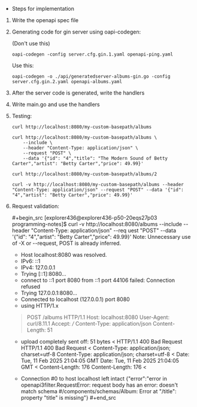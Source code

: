 * Steps for implementation

1. Write the openapi spec file

2. Generating code for gin server using oapi-codegen:

   (Don't use this)
   ```shell
   oapi-codegen -config server.cfg.gin.1.yaml openapi-ping.yaml
   ```
   
   Use this:
   ```shell
   oapi-codegen -o ./api/generatedserver-albums-gin.go -config server.cfg.gin.2.yaml openapi-albums.yaml
   ```

3. After the server code is generated, write the handlers

4. Write main.go and use the handlers

5. Testing:

   ```shell
   curl http://localhost:8080/my-custom-basepath/albums
   ```

   ```shell
   curl http://localhost:8080/my-custom-basepath/albums \
       --include \
       --header "Content-Type: application/json" \
       --request "POST" \
       --data '{"id": "4","title": "The Modern Sound of Betty Carter","artist": "Betty Carter","price": 49.99}'
   ```

   ```shell
   curl http://localhost:8080/my-custom-basepath/albums/2
   ```
   
   ```shell
   curl -v http://localhost:8080/my-custom-basepath/albums --header "Content-Type: application/json" --request "POST" --data '{"id": "4","artist": "Betty Carter","price": 49.99}'
   ```

6. Request validation:

   #+begin_src
   [explorer436@explorer436-p50-20eqs27p03 programming-notes]$ curl -v http://localhost:8080/albums        --include        --header "Content-Type: application/json"        --req   uest "POST"        --data '{"id": "4","artist": "Betty Carter","price": 49.99}'
   Note: Unnecessary use of -X or --request, POST is already inferred.
   * Host localhost:8080 was resolved.
   * IPv6: ::1
   * IPv4: 127.0.0.1
   *   Trying [::1]:8080...
   * connect to ::1 port 8080 from ::1 port 44106 failed: Connection refused
   *   Trying 127.0.0.1:8080...
   * Connected to localhost (127.0.0.1) port 8080
   * using HTTP/1.x
   > POST /albums HTTP/1.1
   > Host: localhost:8080
   > User-Agent: curl/8.11.1
   > Accept: */*
   > Content-Type: application/json
   > Content-Length: 51
   >
   * upload completely sent off: 51 bytes
   < HTTP/1.1 400 Bad Request
   HTTP/1.1 400 Bad Request
   < Content-Type: application/json; charset=utf-8
   Content-Type: application/json; charset=utf-8
   < Date: Tue, 11 Feb 2025 21:04:05 GMT
   Date: Tue, 11 Feb 2025 21:04:05 GMT
   < Content-Length: 176
   Content-Length: 176
   <

   * Connection #0 to host localhost left intact
   {"error":"error in openapi3filter.RequestError: request body has an error: doesn't match schema #/components/schemas/Album: Error at \"/title\": property \"title\" is missing"}
   #+end_src

